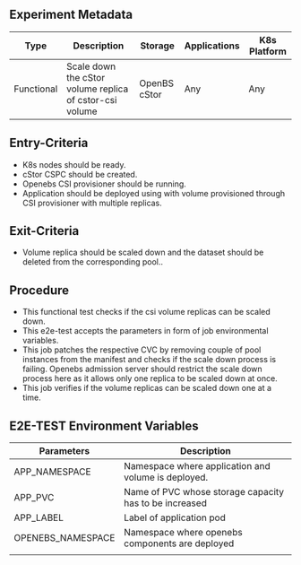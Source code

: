 ## Experiment Metadata

| Type       | Description                                           | Storage      | Applications | K8s Platform |
| ---------- | ----------------------------------------------------- | ------------ | ------------ | ------------ |
| Functional | Scale down the cStor volume replica of cstor-csi volume | OpenBS cStor | Any          | Any          |

## Entry-Criteria

- K8s nodes should be ready.
- cStor CSPC should be created.
- Openebs CSI provisioner should be running.
- Application should be deployed using with volume provisioned through CSI provisioner with multiple replicas.

## Exit-Criteria

- Volume replica should be scaled down and the dataset should be deleted from the corresponding pool..

## Procedure

- This functional test checks if the csi volume replicas can be scaled down.
- This e2e-test accepts the parameters in form of job environmental variables.
- This job patches the respective CVC by removing couple of pool instances from the manifest and checks if the scale down process is failing. Openebs admission server should restrict the scale down process here as it allows only one replica to be scaled down at once.
- This job verifies if the volume replicas can be scaled down one at a time.

## E2E-TEST Environment Variables

| Parameters    | Description                                            |
| ------------- | ------------------------------------------------------ |
| APP_NAMESPACE | Namespace where application and volume is deployed.    |
| APP_PVC       | Name of PVC whose storage capacity has to be increased |
| APP_LABEL     | Label of application pod                               |
| OPENEBS_NAMESPACE|Namespace where openebs components are deployed      |
|               |                                                        |
